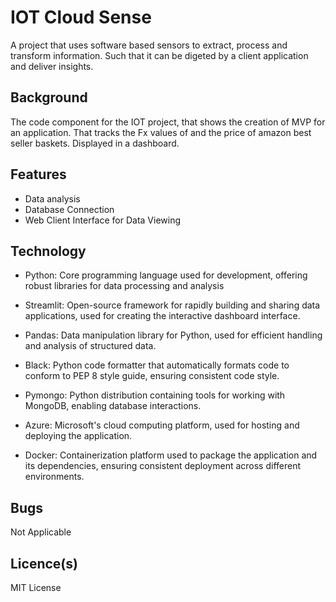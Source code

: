
# IOT Cloud Sense

A project that uses software based sensors to extract, process and transform information. Such that it can be digeted by a client application and deliver insights.

## Background 
The code component for the IOT project, that shows the creation of MVP for an application. That tracks the Fx values of and the price of amazon best seller baskets. Displayed in a dashboard.


## Features 
- Data analysis
- Database Connection 
- Web Client Interface for Data Viewing


## Technology 
- Python: Core programming language used for development, offering robust libraries for data processing and analysis

- Streamlit: Open-source framework for rapidly building and sharing data applications, used for creating the interactive dashboard interface.

- Pandas: Data manipulation library for Python, used for efficient handling and analysis of structured data.

- Black: Python code formatter that automatically formats code to conform to PEP 8 style guide, ensuring consistent code style.

- Pymongo: Python distribution containing tools for working with MongoDB, enabling database interactions.

- Azure: Microsoft's cloud computing platform, used for hosting and deploying the application.

- Docker: Containerization platform used to package the application and its dependencies, ensuring consistent deployment across different environments.

## Bugs
Not Applicable 

## Licence(s)
MIT License

